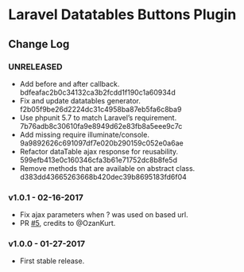 # Laravel Datatables Buttons Plugin

## Change Log

### UNRELEASED
- Add before and after callback. bdfeafac2b0c34132ca3b2fcdd1f190c1a60934d
- Fix and update datatables generator. f2b05f9be26d2224dc31c4958ba87eb5fa6c8ba9
- Use phpunit 5.7 to match Laravel’s requirement. 7b76adb8c30610fa9e8949d62e83fb8a5eee9c7c
- Add missing require illuminate/console. 9a9892626c691097df7e020b290159c052e0a6ae
- Refactor dataTable ajax response for reusability. 599efb413e0c160346cfa3b61e71752dc8b8fe5d
- Remove methods that are available on abstract class. d383dd43665263668b420dec39b8695183fd6f04

### v1.0.1 - 02-16-2017
- Fix ajax parameters when ? was used on based url. 
- PR [#5](https://github.com/yajra/laravel-datatables-buttons/pull/5), credits to @OzanKurt.

### v1.0.0 - 01-27-2017
- First stable release.
